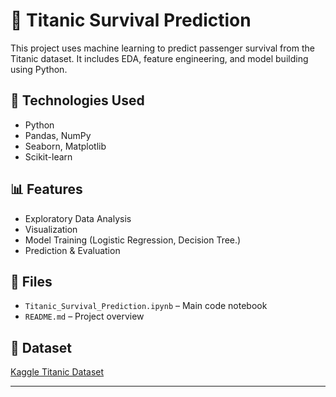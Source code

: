 # 🚢 Titanic Survival Prediction

This project uses machine learning to predict passenger survival from the Titanic dataset. It includes EDA, feature engineering, and model building using Python.

## 🔧 Technologies Used

- Python
- Pandas, NumPy
- Seaborn, Matplotlib
- Scikit-learn

## 📊 Features

- Exploratory Data Analysis
- Visualization
- Model Training (Logistic Regression, Decision Tree.)
- Prediction & Evaluation

## 📁 Files

- `Titanic_Survival_Prediction.ipynb` – Main code notebook
- `README.md` – Project overview

## 🔗 Dataset

[Kaggle Titanic Dataset](https://www.kaggle.com/c/titanic)

---
